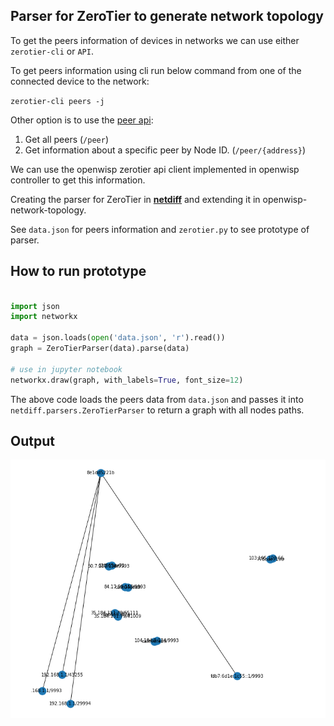 ## Parser for ZeroTier to generate network topology

To get the peers information of devices in networks we can use either `zerotier-cli` or `API`.

To get peers information using cli run below command from one of the connected device to the network:

`zerotier-cli peers -j`

Other option is to use the [peer api](https://docs.zerotier.com/service/v1/#tag/peer):

1. Get all peers (`/peer`)
2. Get information about a specific peer by Node ID. (`/peer/{address}`)

We can use the openwisp zerotier api client implemented in openwisp controller to get this information.

Creating the parser for ZeroTier in **[netdiff](https://github.com/openwisp/netdiff)** and extending it in openwisp-network-topology.

See `data.json` for peers information and `zerotier.py` to see prototype of parser.

## How to run prototype

```python

import json
import networkx

data = json.loads(open('data.json', 'r').read())
graph = ZeroTierParser(data).parse(data)

# use in jupyter notebook
networkx.draw(graph, with_labels=True, font_size=12)
```

The above code loads the peers data from `data.json` and passes it into `netdiff.parsers.ZeroTierParser` to return a graph with all nodes paths.

## Output

![parse output](../images/parser.png)
